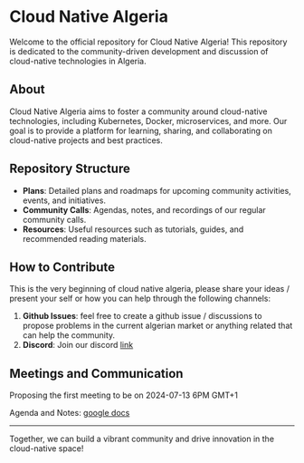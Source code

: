 # Cloud Native Algeria

Welcome to the official repository for Cloud Native Algeria! This repository is dedicated to the community-driven development and discussion of cloud-native technologies in Algeria.

## About

Cloud Native Algeria aims to foster a community around cloud-native technologies, including Kubernetes, Docker, microservices, and more. Our goal is to provide a platform for learning, sharing, and collaborating on cloud-native projects and best practices.

## Repository Structure

- **Plans**: Detailed plans and roadmaps for upcoming community activities, events, and initiatives.
- **Community Calls**: Agendas, notes, and recordings of our regular community calls.
- **Resources**: Useful resources such as tutorials, guides, and recommended reading materials.

## How to Contribute

This is the very beginning of cloud native algeria, please share your ideas / present your self or how you can help through the following channels:
1. **Github Issues**: feel free to create a github issue / discussions to propose problems in the current algerian market or anything related that can help the community.
2. **Discord**: Join our discord [link](https://discord.gg/xU42K46x)

## Meetings and Communication
Proposing the first meeting to be on 2024-07-13 6PM GMT+1

Agenda and Notes: [google docs](https://docs.google.com/document/d/1VZFX2m3Es9DlmU4f62HBba5uhHCRxKUjiLEImKt0wmo/edit#heading=h.z3lcj4oxqu4)

---

Together, we can build a vibrant community and drive innovation in the cloud-native space!
